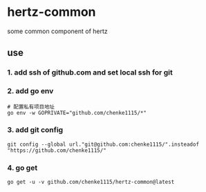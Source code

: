 # hertz-common
some common component of hertz

## use
### 1. add ssh of github.com and set local ssh for git

### 2. add go env
``` shell
# 配置私有项目地址
go env -w GOPRIVATE="github.com/chenke1115/*"
```

### 3. add git config
```shell
git config --global url."git@github.com:chenke1115/".insteadof "https://github.com/chenke1115/"
```

### 4. go get 
```shell
go get -u -v github.com/chenke1115/hertz-common@latest
```